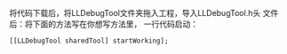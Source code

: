 将代码下载后，将LLDebugTool文件夹拖入工程，导入LLDebugTool.h头
文件后：将下面的方法写在你想写方法里，
一行代码启动：

    [[LLDebugTool sharedTool] startWorking];
